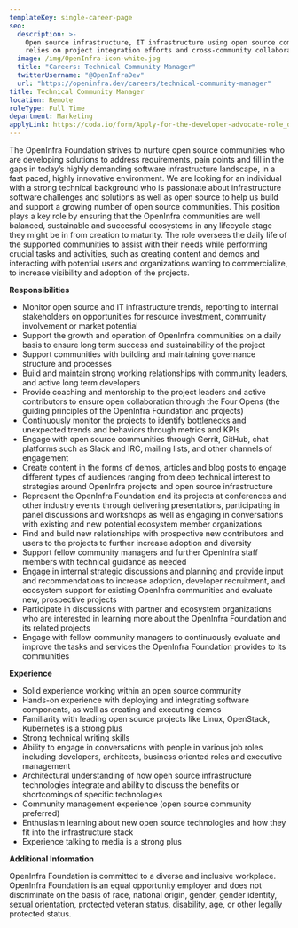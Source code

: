 ```yaml
---
templateKey: single-career-page
seo:
  description: >-
    Open source infrastructure, IT infrastructure using open source components,
    relies on project integration efforts and cross-community collaboration.
  image: /img/OpenInfra-icon-white.jpg
  title: "Careers: Technical Community Manager"
  twitterUsername: "@OpenInfraDev"
  url: "https://openinfra.dev/careers/technical-community-manager"
title: Technical Community Manager
location: Remote
roleType: Full Time
department: Marketing
applyLink: https://coda.io/form/Apply-for-the-developer-advocate-role_dduNkhAfXzi
---
```

The OpenInfra Foundation strives to nurture open source communities who are developing solutions to address requirements, pain points and fill in the gaps in today’s highly demanding software infrastructure landscape, in a fast paced, highly innovative environment. We are looking for an individual with a strong technical background who is passionate about infrastructure software challenges and solutions as well as open source to help us build and support a growing number of open source communities. This position plays a key role by ensuring that the OpenInfra communities are well balanced, sustainable and successful ecosystems in any lifecycle stage they might be in from creation to maturity. The role oversees the daily life of the supported communities to assist with their needs while performing crucial tasks and activities, such as creating content and demos and interacting with potential users and organizations wanting to commercialize, to increase visibility and adoption of the projects.

**Responsibilities**
- Monitor open source and IT infrastructure trends, reporting to internal stakeholders on opportunities for resource investment, community involvement or market potential 
- Support the growth and operation of OpenInfra communities on a daily basis to ensure long term success and sustainability of the project
- Support communities with building and maintaining governance structure and processes
- Build and maintain strong working relationships with community leaders, and active long term developers
- Provide coaching and mentorship to the project leaders and active contributors to ensure open collaboration through the Four Opens (the guiding principles of the OpenInfra Foundation and projects)
- Continuously monitor the projects to identify bottlenecks and unexpected trends and behaviors through metrics and KPIs
- Engage with open source communities through Gerrit, GitHub, chat platforms such as Slack and IRC, mailing lists, and other channels of engagement
- Create content in the forms of demos, articles and blog posts to engage different types of audiences ranging from deep technical interest to strategies around OpenInfra projects and open source infrastructure
- Represent the OpenInfra Foundation and its projects at conferences and other industry events through delivering presentations, participating in panel discussions and workshops as well as engaging in conversations with existing and new potential ecosystem member organizations
- Find and build new relationships with prospective new contributors and users to the projects to further increase adoption and diversity
- Support fellow community managers and further OpenInfra staff members with technical guidance as needed
- Engage in internal strategic discussions and planning and provide input and recommendations to increase adoption, developer recruitment, and ecosystem support for existing OpenInfra communities and evaluate new, prospective projects
- Participate in discussions with partner and ecosystem organizations who are interested in learning more about the OpenInfra Foundation and its related projects
- Engage with fellow community managers to continuously evaluate and improve the tasks and services the OpenInfra Foundation provides to its communities

**Experience**
- Solid experience working within an open source community 
- Hands-on experience with deploying and integrating software components, as well as creating and executing demos 
- Familiarity with leading open source projects like Linux, OpenStack, Kubernetes is a strong plus
- Strong technical writing skills
- Ability to engage in conversations with people in various job roles including developers, architects, business oriented roles and executive management
- Architectural understanding of how open source infrastructure technologies integrate and ability to discuss the benefits or shortcomings of specific technologies
- Community management experience (open source community preferred) 
- Enthusiasm learning about new open source technologies and how they fit into the infrastructure stack 
- Experience talking to media is a strong plus 


**Additional Information**

OpenInfra Foundation is committed to a diverse and inclusive workplace. OpenInfra Foundation is an equal opportunity employer and does not discriminate on the basis of race, national origin, gender, gender identity, sexual orientation, protected veteran status, disability, age, or other legally protected status.
